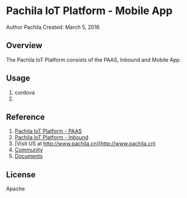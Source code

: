 # Pachila IoT Platform - Mobile App

Author Pachila
Created: March 5, 2016
	
## Overview
The Pachila IoT Platform consists of the PAAS, Inbound and Mobile App. 

## Usage

1. cordova
2. 


## Reference

1. [Pachila IoT Platform - PAAS](https://github.com/pachila-org/pachila-iot-paas)
2. [Pachila IoT Platform - Inbound](https://github.com/pachila-org/pachila-iot-inbound)
3. [Visit US at http://www.pachila.cn](http://www.pachila.cn)
4. [Community](http://www.pachila.cn/)
5. [Documents](http://www.pachila.cn/)

## License

Apache